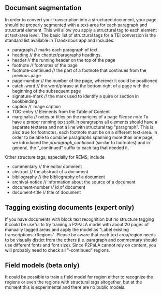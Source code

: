 ## Document segmentation
In order to convert your transcription into a structured document, your page should be properly segmented with a text-area for each paragraph and structural element.
This will allow you apply a structural tag to each element at text-area level.
The basic list of structural tags for a TEI conversion is the standard list available in Transkribus app and includes:
- paragraph // marks each paragraph of text. 
- heading // the chapter/paragraphs headings.
- header // the running header on the top of the page
- footnote // footnotes of the page
- footnote-continued // the part of a footnote that continues from the previous page
- page-number // the number of the page, wherever it could be positioned
- catch-word // the word/phrase at the bottom right of a page with the beginning of the subsequent page
- signature-mark // the mark used to identify a quire or section in bookbinding
- caption // image caption
- TOC-entry // Elements from the Table of Content
- marginalia // notes or titles on the marigins of a page
_Please note_
To have a proper running text split in paragraphs all elements should have a separate textarea and not a line with structural tag "paragraph".  This is also true for footnotes, each footnote must be on a different text-area.
In order to be able to combine paragraphs spanning more than one page, we introduced the _praragraph_continued_ (similar to footnotes) and in general, the "_continued" suffix to each tag that needed it.

Other structure tags, especially for REMS, include
- commentary // the editor comment
- abstract // the abstract of a document
- bibliography // the bibliography of a document
- archival-notice // information about the source of a document
- document-number // id of document
- document-title // title of document

## Tagging existing documents (expert only)
If you have documents with block text recognition but no structure tagging it could be useful to try training a P2PaLA model with about 20 pages of manually tagged areas and apply the model as "Label existing transcriptions->Regions".
Please be aware that each text area/region needs to be visually distict from the others (i.e. paragraph and commentary should use different fonts and font size). Since P2PaLA cannot rely on content, you will probably need to check all "-continued" regions.

## Field models (beta only)
It could be possible to train a field model for region either to recognize the regions or even the regions with structural tags altogether, but at the moment this is experimental and there are no public models. 

